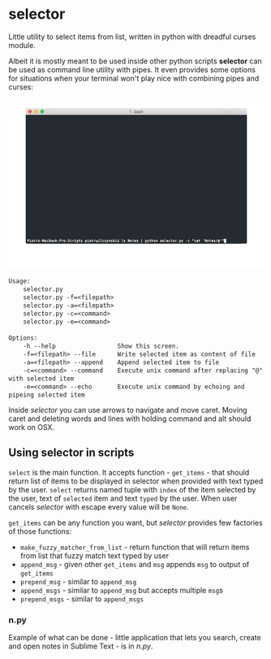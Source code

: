 # selector

Little utility to select items from list, written in python with dreadful  curses module.

Albeit it is mostly meant to be used inside other python scripts **selector** can be used as command line utility with pipes. It even provides some options for situations when your terminal won't play nice with combining pipes and curses:

![selector](images/selector.gif)

```
Usage:
    selector.py
    selector.py -f=<filepath>
    selector.py -a=<filepath>
    selector.py -c=<command>
    selector.py -e=<command>

Options:
    -h --help                 Show this screen.
    -f=<filepath> --file      Write selected item as content of file
    -a=<filepath> --append    Append selected item to file
    -c=<command> --command    Execute unix command after replacing "@" with selected item
    -e=<command> --echo       Execute unix command by echoing and pipeing selected item
```

Inside *selector* you can use arrows to navigate and move caret. Moving caret and deleting words and lines with holding command and alt should work on OSX.

## Using **selector** in scripts

`select` is the main function. It accepts function - `get_items` - that should return list of items to be displayed in selector when provided with text typed by the user. `select` returns named tuple with `index` of the item selected by the user, text of `selected` item and text `typed` by the user. When user cancels *selector* with escape every value will be `None`.

`get_items` can be any function you want, but *selector* provides few factories of those functions:

- `make_fuzzy_matcher_from_list` - return function that will return items from list that fuzzy match text typed by user
- `append_msg` - given other `get_items` and `msg` appends `msg` to output of `get_items`
- `prepend_msg` - similar to `append_msg`
- `append_msgs` - similar to `append_msg` but accepts multiple `msg`s
- `prepend_msgs` - similar to `append_msgs`

### n.py

Example of what can be done - little application that lets you search, create and open notes in Sublime Text - is in *n.py*.
